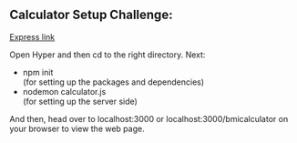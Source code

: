 <h2>Calculator Setup Challenge:</h2>

<a href="https://expressjs.com/en/starter/installing.html" target="_blank">Express link</a>

Open Hyper and then cd to the right directory. Next:
<ul>
  <li>npm init</li> (for setting up the packages and dependencies)
  <li>nodemon calculator.js</li> (for setting up the server side) 
</ul>

And then, head over to localhost:3000 or localhost:3000/bmicalculator on your browser to view the web page.
